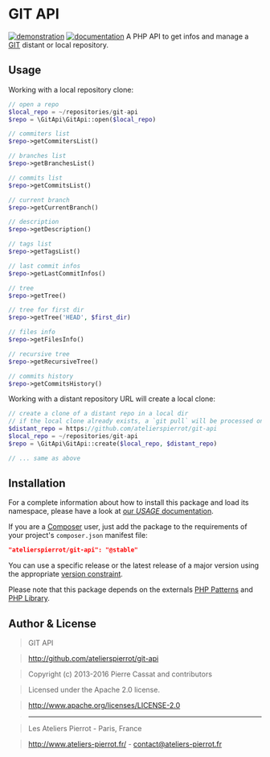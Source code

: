 GIT API
=======

[![demonstration](http://img.ateliers-pierrot-static.fr/see-the-demo.svg)](http://sites.ateliers-pierrot.fr/git-api/)
[![documentation](http://img.ateliers-pierrot-static.fr/read-the-doc.svg)](http://docs.ateliers-pierrot.fr/git-api/)
A PHP API to get infos and manage a [GIT](http://git-scm.com/) distant or local repository.


Usage
-----

Working with a local repository clone:

```php
// open a repo
$local_repo = ~/repositories/git-api
$repo = \GitApi\GitApi::open($local_repo)

// commiters list
$repo->getCommitersList()

// branches list
$repo->getBranchesList()

// commits list
$repo->getCommitsList()

// current branch
$repo->getCurrentBranch()

// description
$repo->getDescription()

// tags list
$repo->getTagsList()

// last commit infos
$repo->getLastCommitInfos()

// tree
$repo->getTree()

// tree for first dir
$repo->getTree('HEAD', $first_dir)

// files info
$repo->getFilesInfo()

// recursive tree
$repo->getRecursiveTree()

// commits history
$repo->getCommitsHistory()
```

Working with a distant repository URL will create a local clone:

```php
// create a clone of a distant repo in a local dir
// if the local clone already exists, a `git pull` will be processed on it
$distant_repo = https://github.com/atelierspierrot/git-api
$local_repo = ~/repositories/git-api
$repo = \GitApi\GitApi::create($local_repo, $distant_repo)

// ... same as above
```


Installation
------------

For a complete information about how to install this package and load its namespace, 
please have a look at [our *USAGE* documentation](http://github.com/atelierspierrot/atelierspierrot/blob/master/USAGE.md).

If you are a [Composer](http://getcomposer.org/) user, just add the package to the 
requirements of your project's `composer.json` manifest file:

```json
"atelierspierrot/git-api": "@stable"
```

You can use a specific release or the latest release of a major version using the appropriate
[version constraint](http://getcomposer.org/doc/01-basic-usage.md#package-versions).

Please note that this package depends on the externals [PHP Patterns](http://github.com/atelierspierrot/patterns)
and [PHP Library](http://github.com/atelierspierrot/library).


Author & License
----------------

>    GIT API

>    http://github.com/atelierspierrot/git-api

>    Copyright (c) 2013-2016 Pierre Cassat and contributors

>    Licensed under the Apache 2.0 license.

>    http://www.apache.org/licenses/LICENSE-2.0

>    ----

>    Les Ateliers Pierrot - Paris, France

>    <http://www.ateliers-pierrot.fr/> - <contact@ateliers-pierrot.fr>


